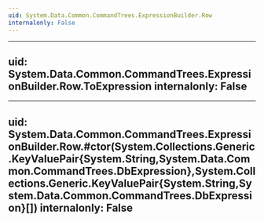 ```yaml
---
uid: System.Data.Common.CommandTrees.ExpressionBuilder.Row
internalonly: False
---
```


---
uid: System.Data.Common.CommandTrees.ExpressionBuilder.Row.ToExpression
internalonly: False
---

---
uid: System.Data.Common.CommandTrees.ExpressionBuilder.Row.#ctor(System.Collections.Generic.KeyValuePair{System.String,System.Data.Common.CommandTrees.DbExpression},System.Collections.Generic.KeyValuePair{System.String,System.Data.Common.CommandTrees.DbExpression}[])
internalonly: False
---
